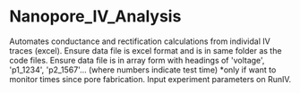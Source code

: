 # Nanopore_IV_Analysis
Automates conductance and rectification calculations from individal IV traces (excel). 
Ensure data file is excel format and is in same folder as the code files.
Ensure data file is in array form with headings of 'voltage', 'p1_1234', 'p2_1567'... (where numbers indicate test time) *only if want to monitor times since pore fabrication.
Input experiment parameters on RunIV.

